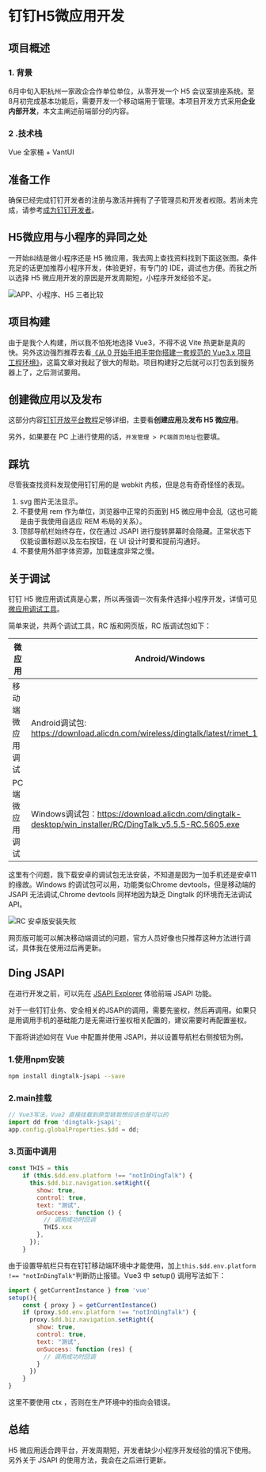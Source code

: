 # 钉钉H5微应用开发

## 项目概述

### 1.  背景

6月中旬入职杭州一家政企合作单位单位，从零开发一个 H5 会议室排座系统。至8月初完成基本功能后，需要开发一个移动端用于管理。本项目开发方式采用**企业内部开发**，本文主阐述前端部分的内容。

### 2 .技术栈

Vue 全家桶 + VantUI

## 准备工作

确保已经完成钉钉开发者的注册与激活并拥有了子管理员和开发者权限。若尚未完成，请参考[成为钉钉开发者](https://developers.dingtalk.com/document/app/become-a-dingtalk-developer#topic-2024337)。

## H5微应用与小程序的异同之处

一开始纠结是做小程序还是 H5 微应用，我去网上查找资料找到下面这张图。条件充足的话更加推荐小程序开发，体验更好，有专门的 IDE，调试也方便。而我之所以选择 H5 微应用开发的原因是开发周期短，小程序开发经验不足。

![APP、小程序、H5 三者比较](https://raw.githubusercontent.com/ivestszheng/images-store/master/img/20210922150619.png)

## 项目构建

由于是我个人构建，所以我不怕死地选择 Vue3，不得不说 Vite 热更新是真的快。另外这边强烈推荐去看[《从 0 开始手把手带你搭建一套规范的 Vue3.x 项目工程环境》](https://juejin.cn/post/6951649464637636622)，这篇文章对我起了很大的帮助。项目构建好之后就可以打包丢到服务器上了，之后测试要用。

## 创建微应用以及发布

这部分内容[钉钉开放平台教程](https://developers.dingtalk.com/document/tutorial/develop-h5-micro-applications?spm=ding_open_doc.21783679.J_5712166950.3.3de54ce9E2WTeh)足够详细，主要看**创建应用**及**发布 H5 微应用**。

另外，如果要在 PC 上进行使用的话，`开发管理 > PC端首页地址`也要填。

## 踩坑

尽管我查找资料发现使用钉钉用的是 webkit 内核，但是总有奇奇怪怪的表现。

1. svg 图片无法显示。
2. 不要使用 rem 作为单位，浏览器中正常的页面到 H5 微应用中会乱（这也可能是由于我使用自适应 REM 布局的关系）。
3. 顶部导航栏始终存在，仅在通过 JSAPI 进行旋转屏幕时会隐藏。正常状态下仅能设置标题以及左右按钮，在 UI 设计时要和提前沟通好。
4. 不要使用外部字体资源，加载速度非常之慢。

## 关于调试

钉钉 H5 微应用调试真是心累，所以再强调一次有条件选择小程序开发，详情可见[微应用调试工具](https://developers.dingtalk.com/document/resourcedownload/h5-debug)。

简单来说，共两个调试工具，RC 版和网页版，RC 版调试包如下：

| 微应用           | Android/Windows                                              | iOS/Mac |
| ---------------- | ------------------------------------------------------------ | ------- |
| 移动端微应用调试 | Android调试包: <https://download.alicdn.com/wireless/dingtalk/latest/rimet_10006337.apk> | 暂无    |
| PC端微应用调试   | Windows调试包：<https://download.alicdn.com/dingtalk-desktop/win_installer/RC/DingTalk_v5.5.5-RC.5605.exe> | 暂无    |

这里有个问题，我下载安卓的调试包无法安装，不知道是因为一加手机还是安卓11的缘故。Windows 的调试包可以用，功能类似Chrome devtools，但是移动端的 JSAPI 无法调试,Chrome devtools 同样地因为缺乏 Dingtalk 的环境而无法调试 API。

![RC 安卓版安装失败](https://raw.githubusercontent.com/ivestszheng/images-store/master/img/20210922162432.jpg)

网页版可能可以解决移动端调试的问题，官方人员好像也只推荐这种方法进行调试，具体我在使用过后再更新。

## Ding JSAPI

在进行开发之前，可以先在 [JSAPI Explorer](https://open-dev.dingtalk.com/apiExplorer?spm=ding_open_doc.document.0.0.4f077391x9mSSu#/jsapi?api=biz.util.multiSelect) 体验前端 JSAPI 功能。

对于一些钉钉业务、安全相关的JSAPI的调用，需要先鉴权，然后再调用。如果只是用调用手机的基础能力是无需进行鉴权相关配置的，建议需要时再配置鉴权。

下面将讲述如何在 Vue 中配置并使用 JSAPI，并以设置导航栏右侧按钮为例。

### 1.使用npm安装

```bash
npm install dingtalk-jsapi --save
```

### 2.main挂载

```js
// Vue3写法，Vue2 直接挂载到原型链我想应该也是可以的
import dd from 'dingtalk-jsapi';
app.config.globalProperties.$dd = dd;
```

### 3.页面中调用

```js
const THIS = this
    if (this.$dd.env.platform !== "notInDingTalk") {
      this.$dd.biz.navigation.setRight({
        show: true,
        control: true,
        text: "测试",
        onSuccess: function () {
          // 调用成功时回调
          THIS.xxx
        },
      });
    }
```

由于设置导航栏只有在钉钉移动端环境中才能使用，加上`this.$dd.env.platform !== "notInDingTalk"`判断防止报错。Vue3 中 setup() 调用写法如下：

```js
import { getCurrentInstance } from 'vue'
setup(){
    const { proxy } = getCurrentInstance()
    if (proxy.$dd.env.platform !== "notInDingTalk") {
      proxy.$dd.biz.navigation.setRight({
        show: true,
        control: true,
        text: "测试",
        onSuccess: function (res) {
          // 调用成功时回调
        }
      })
    }
}
```

这里不要使用 ctx ，否则在生产环境中的指向会错误。

## 总结

H5 微应用适合跨平台，开发周期短，开发者缺少小程序开发经验的情况下使用。另外关于 JSAPI 的使用方法，我会在之后进行更新。

